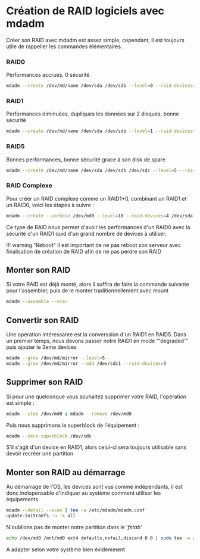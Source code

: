 # Création de RAID logiciels avec mdadm

Créer son RAID avec mdadm est assez simple, cependant, il est toujours
utile de rappeller les commandes élémentaires.

### RAID0

Performances accrues, 0 sécurité

```bash
mdadm --create /dev/md/name /dev/sda /dev/sdb --level=0 --raid-devices=2
```

### RAID1

Performances diminuées, dupliques les données sur 2 disques, bonne
sécurité

```bash
mdadm --create /dev/md/name /dev/sda /dev/sdb --level=1 --raid-devices=2
```

### RAID5

Bonnes performances, bonne sécurité grace à son disk de spare

```bash
mdadm --create /dev/md/name /dev/sda /dev/sdb /dev/sdc --level=5 --raid-devices=3 --bitmap=internal
```

### RAID Complexe

Pour créer un RAID complexe comme un RAID1+0, combinant un RAID1 et un
RAID0, voici les étapes à suivre :

```bash
mdadm --create --verbose /dev/md0 --level=10 --raid-devices=4 /dev/sda /dev/sdb /dev/sdc /dev/sdd
```

Ce type de RAID nous permet d'avoir les performances d'un RAID0 avec
la sécurité d'un RAID1 quid d'un grand nombre de devices à utiliser.

!!! warning "Reboot"
    Il est important de ne pas reboot son serveur avec finalisation de création de RAID afin de ne pas perdre son RAID


## Monter son RAID

Si votre RAID est déjà monté, alors il suffira de faire la commande
suivante pour l'assembler, puis de le monter traditionnellement avec
mount

```bash
mdadm --assemble --scan
```

## Convertir son RAID

Une opération intéressante est la converssion d'un RAID1 en RAID5. Dans
un premier temps, nous devons passer notre RAID1 en mode '"degraded'"
puis ajouter le 3eme devices

```bash
mdadm --grow /dev/md/mirror --level=5
mdadm --grow /dev/md/mirror --add /dev/sdc1 --raid-devices=3
```

## Supprimer son RAID

Si pour une quelconque vous souhaitez supprimer votre RAID, l'opération
est simple :

```bash
mdadm --stop /dev/md0 ; mdadm --remove /dev/md0
```

Puis nous supprimons le superblock de l'équipement :

```bash
mdadm --zero-superblock /dev/sdc
```

S'il s'agit d'un device en RAID1, alors celui-ci sera toujours
utilisable sans devoir recréer une partition

## Monter son RAID au démarrage

Au démarrage de l'OS, les devices sont vus comme indépendants, il est
donc indispensable d'indiquer au système comment utiliser les
équipements.

```bash
mdadm --detail --scan | tee -a /etc/mdadm/mdadm.conf
update-initramfs -u -k all
```

N'oublions pas de monter notre partition dans le '_fstab'_

```bash
echo /dev/md0 /mnt/md0 ext4 defaults,nofail,discard 0 0 | sudo tee -a /etc/fstab
```

A adapter selon votre système bien évidemment
